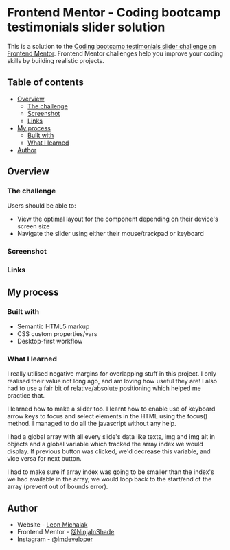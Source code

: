 # Frontend Mentor - Coding bootcamp testimonials slider solution

This is a solution to the [Coding bootcamp testimonials slider challenge on Frontend Mentor](https://www.frontendmentor.io/challenges/coding-bootcamp-testimonials-slider-4FNyLA8JL). Frontend Mentor challenges help you improve your coding skills by building realistic projects.

## Table of contents

- [Overview](#overview)
  - [The challenge](#the-challenge)
  - [Screenshot](#screenshot)
  - [Links](#links)
- [My process](#my-process)
  - [Built with](#built-with)
  - [What I learned](#what-i-learned)
- [Author](#author)

## Overview

### The challenge

Users should be able to:

- View the optimal layout for the component depending on their device's screen size
- Navigate the slider using either their mouse/trackpad or keyboard

### Screenshot

<!-- ![](./screenshots/Desktop_solution.png) -->
<!-- ![](./screenshots/Mobile_solution.png) -->

### Links

<!-- - Solution URL: (https://www.frontendmentor.io/solutions/responsive-order-summary-card-TFXa8ZDRV) -->
<!-- - Live Site URL: (https://lm-order-summary-component.netlify.app/) -->

## My process

### Built with

- Semantic HTML5 markup
- CSS custom properties/vars
- Desktop-first workflow

### What I learned

I really utilised negative margins for overlapping stuff in this project. I only realised their value not long ago, and am loving how useful they are! I also had to use a fair bit of relative/absolute positioning which helped me practice that.

I learned how to make a slider too. I learnt how to enable use of keyboard arrow keys to focus and select elements in the HTML using the focus() method. I managed to do all the javascript without any help.

I had a global array with all every slide's data like texts, img and img alt in objects and a global variable which tracked the array index we would display. If previous button was clicked, we'd decrease this variable, and vice versa for next button.

I had to make sure if array index was going to be smaller than the index's we had available in the array, we would loop back to the start/end of the array (prevent out of bounds error).

## Author

- Website - [Leon Michalak](https://www.leonmichalak.tech)
- Frontend Mentor - [@NinjaInShade](https://www.frontendmentor.io/profile/NinjaInShade)
- Instagram - [@lmdeveloper](https://www.instagram.com/lmdeveloper/)
